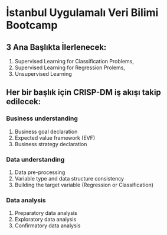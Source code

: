 # İstanbul Uygulamalı Veri Bilimi Bootcamp

## 3 Ana Başlıkta İlerlenecek:
1. Supervised Learning for Classification Problems,
2. Supervised Learning for Regression Prolems,
3. Unsupervised Learning

## Her bir başlık için CRISP-DM iş akışı takip edilecek:
### Business understanding
1. Business goal declaration
2. Expected value framework (EVF)
3. Business strategy declaration

### Data understanding
1. Data pre-processing
2. Variable type and data structure
consistency
3. Building the target variable
(Regression or Classification)

### Data analysis
1. Preparatory data analysis
2. Exploratory data analysis
3. Confirmatory data analysis

